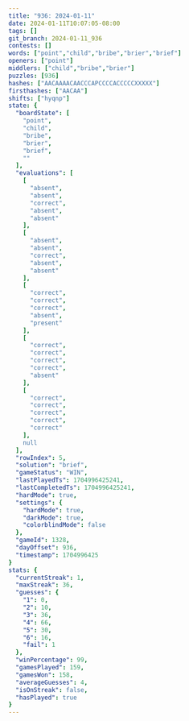 ```yaml
---
title: "936: 2024-01-11"
date: 2024-01-11T10:07:05-08:00
tags: []
git_branch: 2024-01-11_936
contests: []
words: ["point","child","bribe","brier","brief"]
openers: ["point"]
middlers: ["child","bribe","brier"]
puzzles: [936]
hashes: ["AACAAAACAACCCAPCCCCACCCCCXXXXX"]
firsthashes: ["AACAA"]
shifts: ["hyqnp"]
state: {
  "boardState": [
    "point",
    "child",
    "bribe",
    "brier",
    "brief",
    ""
  ],
  "evaluations": [
    [
      "absent",
      "absent",
      "correct",
      "absent",
      "absent"
    ],
    [
      "absent",
      "absent",
      "correct",
      "absent",
      "absent"
    ],
    [
      "correct",
      "correct",
      "correct",
      "absent",
      "present"
    ],
    [
      "correct",
      "correct",
      "correct",
      "correct",
      "absent"
    ],
    [
      "correct",
      "correct",
      "correct",
      "correct",
      "correct"
    ],
    null
  ],
  "rowIndex": 5,
  "solution": "brief",
  "gameStatus": "WIN",
  "lastPlayedTs": 1704996425241,
  "lastCompletedTs": 1704996425241,
  "hardMode": true,
  "settings": {
    "hardMode": true,
    "darkMode": true,
    "colorblindMode": false
  },
  "gameId": 1328,
  "dayOffset": 936,
  "timestamp": 1704996425
}
stats: {
  "currentStreak": 1,
  "maxStreak": 36,
  "guesses": {
    "1": 0,
    "2": 10,
    "3": 36,
    "4": 66,
    "5": 30,
    "6": 16,
    "fail": 1
  },
  "winPercentage": 99,
  "gamesPlayed": 159,
  "gamesWon": 158,
  "averageGuesses": 4,
  "isOnStreak": false,
  "hasPlayed": true
}
---
```

<!-- more -->
